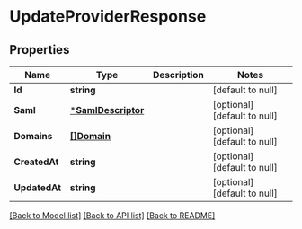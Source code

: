 # UpdateProviderResponse

## Properties
Name | Type | Description | Notes
------------ | ------------- | ------------- | -------------
**Id** | **string** |  | [default to null]
**Saml** | [***SamlDescriptor**](SamlDescriptor.md) |  | [optional] [default to null]
**Domains** | [**[]Domain**](Domain.md) |  | [optional] [default to null]
**CreatedAt** | **string** |  | [optional] [default to null]
**UpdatedAt** | **string** |  | [optional] [default to null]

[[Back to Model list]](../README.md#documentation-for-models) [[Back to API list]](../README.md#documentation-for-api-endpoints) [[Back to README]](../README.md)

